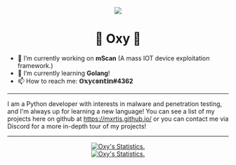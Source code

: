<p align=center>
  <img src="https://avatars3.githubusercontent.com/u/66761259?s=200"/>
</p>
<h1 align=center>💊 Oxy 💊</h1>

- 🔭 I’m currently working on **mScan** (A mass IOT device exploitation framework.)
- 🌱 I’m currently learning **Golang**!
- 📫 How to reach me: **𝕆𝕩𝕪𝕔𝕠𝕟𝕥𝕚𝕟#4362**

<hr>

I am a Python developer with interests in malware and penetration testing, and I'm always up for learning a new language! You can see a list of my projects here on github at https://mxrtis.github.io/ or you can contact me via Discord for a more in-depth tour of my projects!

<hr>
<p align=center>
  <a href="https://github.com/Mxrtis">
    <img align="center" src="https://github-readme-stats.vercel.app/api?username=Mxrtis&show_icons=true&include_all_commits=true&show_icons=true&title_color=fff&icon_color=79ff97&text_color=9f9f9f&bg_color=151515" alt="Oxy's Statistics." />
    <br>
    <img align="center" src="https://github-readme-stats.vercel.app/api/top-langs/?username=Mxrtis&show_icons=true&show_icons=true&title_color=fff&icon_color=79ff97&text_color=9f9f9f&bg_color=151515" alt="Oxy's Statistics." />
  </a>
</p>
